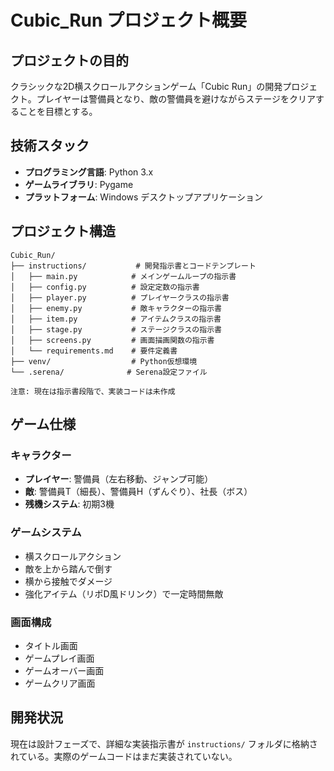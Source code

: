 # Cubic_Run プロジェクト概要

## プロジェクトの目的
クラシックな2D横スクロールアクションゲーム「Cubic Run」の開発プロジェクト。プレイヤーは警備員となり、敵の警備員を避けながらステージをクリアすることを目標とする。

## 技術スタック
- **プログラミング言語**: Python 3.x
- **ゲームライブラリ**: Pygame
- **プラットフォーム**: Windows デスクトップアプリケーション

## プロジェクト構造
```
Cubic_Run/
├── instructions/           # 開発指示書とコードテンプレート
│   ├── main.py            # メインゲームループの指示書
│   ├── config.py          # 設定定数の指示書
│   ├── player.py          # プレイヤークラスの指示書
│   ├── enemy.py           # 敵キャラクターの指示書
│   ├── item.py            # アイテムクラスの指示書
│   ├── stage.py           # ステージクラスの指示書
│   ├── screens.py         # 画面描画関数の指示書
│   └── requirements.md    # 要件定義書
├── venv/                  # Python仮想環境
└── .serena/              # Serena設定ファイル

注意: 現在は指示書段階で、実装コードは未作成
```

## ゲーム仕様
### キャラクター
- **プレイヤー**: 警備員（左右移動、ジャンプ可能）
- **敵**: 警備員T（細長）、警備員H（ずんぐり）、社長（ボス）
- **残機システム**: 初期3機

### ゲームシステム
- 横スクロールアクション
- 敵を上から踏んで倒す
- 横から接触でダメージ
- 強化アイテム（リポD風ドリンク）で一定時間無敵

### 画面構成
- タイトル画面
- ゲームプレイ画面
- ゲームオーバー画面
- ゲームクリア画面

## 開発状況
現在は設計フェーズで、詳細な実装指示書が `instructions/` フォルダに格納されている。実際のゲームコードはまだ実装されていない。